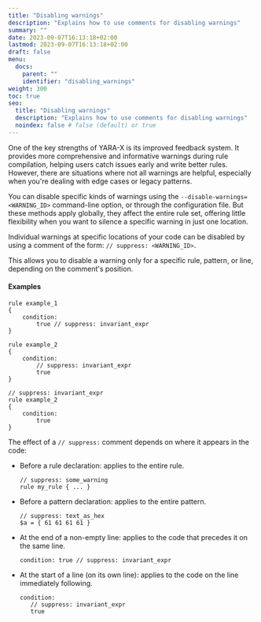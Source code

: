 ```yaml
---
title: "Disabling warnings"
description: "Explains how to use comments for disabling warnings"
summary: ""
date: 2023-09-07T16:13:18+02:00
lastmod: 2023-09-07T16:13:18+02:00
draft: false
menu:
  docs:
    parent: ""
    identifier: "disabling_warnings"
weight: 300
toc: true
seo:
  title: "Disabling warnings"
  description: "Explains how to use comments for disabling warnings"
  noindex: false # false (default) or true
---
```


One of the key strengths of YARA-X is its improved feedback system. It provides 
more comprehensive and informative warnings during rule compilation, helping 
users catch issues early and write better rules. However, there are situations 
where not all warnings are helpful, especially when you're dealing with edge 
cases or legacy patterns.

You can disable specific kinds of warnings using the `--disable-warnings=<WARNING_ID>` 
command-line option, or through the configuration file. But these methods apply
globally, they affect the entire rule set, offering little flexibility when you
want to silence a specific warning in just one location.

Individual warnings at specific locations of your code can be disabled by using 
a comment of the form: `// suppress: <WARNING_ID>`.

This allows you to disable a warning only for a specific rule, pattern, or line, 
depending on the comment's position.

#### Examples

```
rule example_1
{
    condition:
        true // suppress: invariant_expr
}

rule example_2
{
    condition:
        // suppress: invariant_expr
        true 
}

// suppress: invariant_expr
rule example_2
{
    condition:
        true 
}
```

The effect of a `// suppress:` comment depends on where it appears in the code:

* Before a rule declaration: applies to the entire rule.

  ```
  // suppress: some_warning
  rule my_rule { ... }
  ```

* Before a pattern declaration: applies to the entire pattern.

  ```
  // suppress: text_as_hex
  $a = { 61 61 61 61 }
  ```

* At the end of a non-empty line: applies to the code that precedes it on the same line.


  ```
  condition: true // suppress: invariant_expr
  ```

* At the start of a line (on its own line): applies to the code on the line immediately following.

  ```
  condition: 
     // suppress: invariant_expr
     true 
  ```